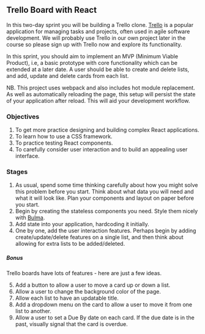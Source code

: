 ## Trello Board with React

In this two-day sprint you will be building a Trello clone. [Trello](https://trello.com/) is a popular application for managing tasks and projects, often used in agile software development. We will probably use Trello in our own project later in the course so please sign up with Trello now and explore its functionality.

In this sprint, you should aim to implement an MVP (Minimum Viable Product), i.e, a basic prototype with core functionality which can be extended at a later date. A user should be able to create and delete lists, and add, update and delete cards from each list.


NB. This project uses webpack and also includes hot module replacement. As well as automatically reloading the page, this setup will persist the state of your application after reload. This will aid your development workflow.

### Objectives

1. To get more practice designing and building complex React applications.
2. To learn how to use a CSS framework.
3. To practice testing React components.
4. To carefully consider user interaction and to build an appealing user interface.


### Stages

1. As usual, spend some time thinking carefully about how you might solve this problem before you start. Think about what data you will need and what it will look like. Plan your components and layout on paper before you start.
2. Begin by creating the stateless components you need. Style them nicely with [Bulma](http://bulma.io/).
3. Add state into your application, hardcoding it initially.
4. One by one, add the user interaction features. Perhaps begin by adding create/update/delete features on a single list, and then think about allowing for extra lists to be added/deleted.

##### Bonus

Trello boards have lots of features - here are just a few ideas.

5. Add a button to allow a user to move a card up or down a list.
6. Allow a user to change the background color of the page.
7. Allow each list to have an updatable title.
8. Add a dropdown menu on the card to allow a user to move it from one list to another.
9. Allow a user to set a Due By date on each card. If the due date is in the past, visually signal that the card is overdue.
